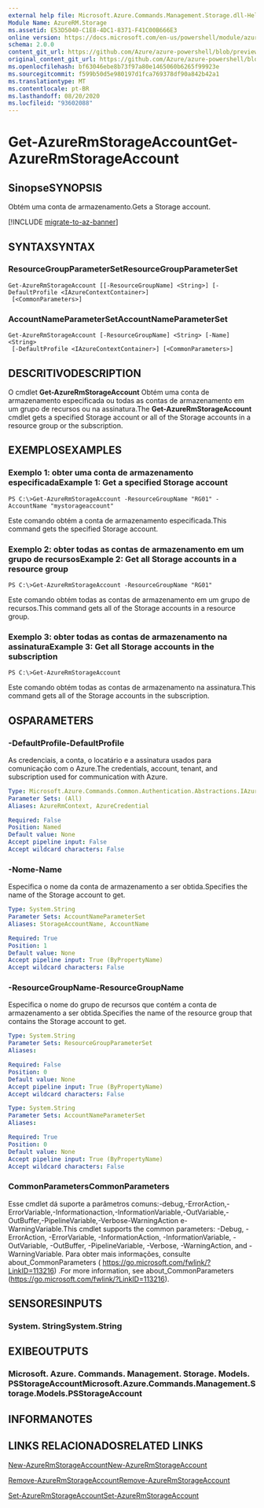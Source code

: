 ```yaml
---
external help file: Microsoft.Azure.Commands.Management.Storage.dll-Help.xml
Module Name: AzureRM.Storage
ms.assetid: E53D5040-C1E8-4DC1-8371-F41C00B666E3
online version: https://docs.microsoft.com/en-us/powershell/module/azurerm.storage/get-azurermstorageaccount
schema: 2.0.0
content_git_url: https://github.com/Azure/azure-powershell/blob/preview/src/ResourceManager/Storage/Commands.Management.Storage/help/Get-AzureRmStorageAccount.md
original_content_git_url: https://github.com/Azure/azure-powershell/blob/preview/src/ResourceManager/Storage/Commands.Management.Storage/help/Get-AzureRmStorageAccount.md
ms.openlocfilehash: bf63046ebe8b73f97a80e1465060b6265f99923e
ms.sourcegitcommit: f599b50d5e980197d1fca769378df90a842b42a1
ms.translationtype: MT
ms.contentlocale: pt-BR
ms.lasthandoff: 08/20/2020
ms.locfileid: "93602088"
---
```

# <span data-ttu-id="bf56c-101">Get-AzureRmStorageAccount</span><span class="sxs-lookup"><span data-stu-id="bf56c-101">Get-AzureRmStorageAccount</span></span>

## <span data-ttu-id="bf56c-102">Sinopse</span><span class="sxs-lookup"><span data-stu-id="bf56c-102">SYNOPSIS</span></span>
<span data-ttu-id="bf56c-103">Obtém uma conta de armazenamento.</span><span class="sxs-lookup"><span data-stu-id="bf56c-103">Gets a Storage account.</span></span>

[!INCLUDE [migrate-to-az-banner](../../includes/migrate-to-az-banner.md)]

## <span data-ttu-id="bf56c-104">SYNTAX</span><span class="sxs-lookup"><span data-stu-id="bf56c-104">SYNTAX</span></span>

### <span data-ttu-id="bf56c-105">ResourceGroupParameterSet</span><span class="sxs-lookup"><span data-stu-id="bf56c-105">ResourceGroupParameterSet</span></span>
```
Get-AzureRmStorageAccount [[-ResourceGroupName] <String>] [-DefaultProfile <IAzureContextContainer>]
 [<CommonParameters>]
```

### <span data-ttu-id="bf56c-106">AccountNameParameterSet</span><span class="sxs-lookup"><span data-stu-id="bf56c-106">AccountNameParameterSet</span></span>
```
Get-AzureRmStorageAccount [-ResourceGroupName] <String> [-Name] <String>
 [-DefaultProfile <IAzureContextContainer>] [<CommonParameters>]
```

## <span data-ttu-id="bf56c-107">DESCRITIVO</span><span class="sxs-lookup"><span data-stu-id="bf56c-107">DESCRIPTION</span></span>
<span data-ttu-id="bf56c-108">O cmdlet **Get-AzureRmStorageAccount** Obtém uma conta de armazenamento especificada ou todas as contas de armazenamento em um grupo de recursos ou na assinatura.</span><span class="sxs-lookup"><span data-stu-id="bf56c-108">The **Get-AzureRmStorageAccount** cmdlet gets a specified Storage account or all of the Storage accounts in a resource group or the subscription.</span></span>

## <span data-ttu-id="bf56c-109">EXEMPLOS</span><span class="sxs-lookup"><span data-stu-id="bf56c-109">EXAMPLES</span></span>

### <span data-ttu-id="bf56c-110">Exemplo 1: obter uma conta de armazenamento especificada</span><span class="sxs-lookup"><span data-stu-id="bf56c-110">Example 1: Get a specified Storage account</span></span>
```
PS C:\>Get-AzureRmStorageAccount -ResourceGroupName "RG01" -AccountName "mystorageaccount"
```

<span data-ttu-id="bf56c-111">Este comando obtém a conta de armazenamento especificada.</span><span class="sxs-lookup"><span data-stu-id="bf56c-111">This command gets the specified Storage account.</span></span>

### <span data-ttu-id="bf56c-112">Exemplo 2: obter todas as contas de armazenamento em um grupo de recursos</span><span class="sxs-lookup"><span data-stu-id="bf56c-112">Example 2: Get all Storage accounts in a resource group</span></span>
```
PS C:\>Get-AzureRmStorageAccount -ResourceGroupName "RG01"
```

<span data-ttu-id="bf56c-113">Este comando obtém todas as contas de armazenamento em um grupo de recursos.</span><span class="sxs-lookup"><span data-stu-id="bf56c-113">This command gets all of the Storage accounts in a resource group.</span></span>

### <span data-ttu-id="bf56c-114">Exemplo 3: obter todas as contas de armazenamento na assinatura</span><span class="sxs-lookup"><span data-stu-id="bf56c-114">Example 3:  Get all Storage accounts in the subscription</span></span>
```
PS C:\>Get-AzureRmStorageAccount
```

<span data-ttu-id="bf56c-115">Este comando obtém todas as contas de armazenamento na assinatura.</span><span class="sxs-lookup"><span data-stu-id="bf56c-115">This command gets all of the Storage accounts in the subscription.</span></span>

## <span data-ttu-id="bf56c-116">OS</span><span class="sxs-lookup"><span data-stu-id="bf56c-116">PARAMETERS</span></span>

### <span data-ttu-id="bf56c-117">-DefaultProfile</span><span class="sxs-lookup"><span data-stu-id="bf56c-117">-DefaultProfile</span></span>
<span data-ttu-id="bf56c-118">As credenciais, a conta, o locatário e a assinatura usados para comunicação com o Azure.</span><span class="sxs-lookup"><span data-stu-id="bf56c-118">The credentials, account, tenant, and subscription used for communication with Azure.</span></span>

```yaml
Type: Microsoft.Azure.Commands.Common.Authentication.Abstractions.IAzureContextContainer
Parameter Sets: (All)
Aliases: AzureRmContext, AzureCredential

Required: False
Position: Named
Default value: None
Accept pipeline input: False
Accept wildcard characters: False
```

### <span data-ttu-id="bf56c-119">-Nome</span><span class="sxs-lookup"><span data-stu-id="bf56c-119">-Name</span></span>
<span data-ttu-id="bf56c-120">Especifica o nome da conta de armazenamento a ser obtida.</span><span class="sxs-lookup"><span data-stu-id="bf56c-120">Specifies the name of the Storage account to get.</span></span>

```yaml
Type: System.String
Parameter Sets: AccountNameParameterSet
Aliases: StorageAccountName, AccountName

Required: True
Position: 1
Default value: None
Accept pipeline input: True (ByPropertyName)
Accept wildcard characters: False
```

### <span data-ttu-id="bf56c-121">-ResourceGroupName</span><span class="sxs-lookup"><span data-stu-id="bf56c-121">-ResourceGroupName</span></span>
<span data-ttu-id="bf56c-122">Especifica o nome do grupo de recursos que contém a conta de armazenamento a ser obtida.</span><span class="sxs-lookup"><span data-stu-id="bf56c-122">Specifies the name of the resource group that contains the Storage account to get.</span></span>

```yaml
Type: System.String
Parameter Sets: ResourceGroupParameterSet
Aliases:

Required: False
Position: 0
Default value: None
Accept pipeline input: True (ByPropertyName)
Accept wildcard characters: False
```

```yaml
Type: System.String
Parameter Sets: AccountNameParameterSet
Aliases:

Required: True
Position: 0
Default value: None
Accept pipeline input: True (ByPropertyName)
Accept wildcard characters: False
```

### <span data-ttu-id="bf56c-123">CommonParameters</span><span class="sxs-lookup"><span data-stu-id="bf56c-123">CommonParameters</span></span>
<span data-ttu-id="bf56c-124">Esse cmdlet dá suporte a parâmetros comuns:-debug,-ErrorAction,-ErrorVariable,-Informationaction,-InformationVariable,-OutVariable,-OutBuffer,-PipelineVariable,-Verbose-WarningAction e-WarningVariable.</span><span class="sxs-lookup"><span data-stu-id="bf56c-124">This cmdlet supports the common parameters: -Debug, -ErrorAction, -ErrorVariable, -InformationAction, -InformationVariable, -OutVariable, -OutBuffer, -PipelineVariable, -Verbose, -WarningAction, and -WarningVariable.</span></span> <span data-ttu-id="bf56c-125">Para obter mais informações, consulte about_CommonParameters ( https://go.microsoft.com/fwlink/?LinkID=113216) .</span><span class="sxs-lookup"><span data-stu-id="bf56c-125">For more information, see about_CommonParameters (https://go.microsoft.com/fwlink/?LinkID=113216).</span></span>

## <span data-ttu-id="bf56c-126">SENSORES</span><span class="sxs-lookup"><span data-stu-id="bf56c-126">INPUTS</span></span>

### <span data-ttu-id="bf56c-127">System. String</span><span class="sxs-lookup"><span data-stu-id="bf56c-127">System.String</span></span>

## <span data-ttu-id="bf56c-128">EXIBE</span><span class="sxs-lookup"><span data-stu-id="bf56c-128">OUTPUTS</span></span>

### <span data-ttu-id="bf56c-129">Microsoft. Azure. Commands. Management. Storage. Models. PSStorageAccount</span><span class="sxs-lookup"><span data-stu-id="bf56c-129">Microsoft.Azure.Commands.Management.Storage.Models.PSStorageAccount</span></span>

## <span data-ttu-id="bf56c-130">INFORMA</span><span class="sxs-lookup"><span data-stu-id="bf56c-130">NOTES</span></span>

## <span data-ttu-id="bf56c-131">LINKS RELACIONADOS</span><span class="sxs-lookup"><span data-stu-id="bf56c-131">RELATED LINKS</span></span>

[<span data-ttu-id="bf56c-132">New-AzureRmStorageAccount</span><span class="sxs-lookup"><span data-stu-id="bf56c-132">New-AzureRmStorageAccount</span></span>](./New-AzureRmStorageAccount.md)

[<span data-ttu-id="bf56c-133">Remove-AzureRmStorageAccount</span><span class="sxs-lookup"><span data-stu-id="bf56c-133">Remove-AzureRmStorageAccount</span></span>](./Remove-AzureRmStorageAccount.md)

[<span data-ttu-id="bf56c-134">Set-AzureRmStorageAccount</span><span class="sxs-lookup"><span data-stu-id="bf56c-134">Set-AzureRmStorageAccount</span></span>](./Set-AzureRmStorageAccount.md)


